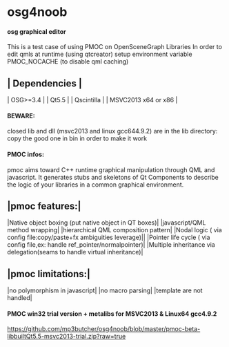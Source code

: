 # osg4noob
#### osg graphical editor
This is a test case of using PMOC on OpenSceneGraph Libraries 
In order to edit qmls at runtime (using qtcreator) setup environment variable PMOC_NOCACHE (to disable qml caching)

| Dependencies |
-------------
| OSG>=3.4 |
| Qt5.5 |
| Qscintilla |
| MSVC2013 x64 or x86 |

#### BEWARE:
closed lib and dll (msvc2013 and linux gcc644.9.2) are in the lib directory:
copy the good one in bin in order to make it work

#### PMOC infos:
pmoc aims toward C++ runtime graphical manipulation through QML and javascript.
It generates stubs and  skeletons of  Qt Components to describe the logic of your libraries in a common graphical environment.

|pmoc features:|
-------------
|Native object boxing (put native object in QT boxes)|
|javascript/QML method wrapping|
|hierarchical QML composition pattern|
|Nodal logic ( via config file:copy/paste+fx ambiguities leverage)||
|Pointer life cycle ( via config file,ex: handle ref_pointer/normalpointer)|
|Multiple inheritance via delegation(seams to handle virtual inheritance)|


|pmoc limitations:|
-------------
|no polymorphism in javascript|
|no macro parsing|
|template are not handled|

#### PMOC win32 trial version + metalibs for MSVC2013 & Linux64 gcc4.9.2
https://github.com/mp3butcher/osg4noob/blob/master/pmoc-beta-libbuiltQt5.5-msvc2013-trial.zip?raw=true

